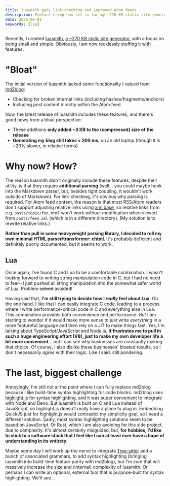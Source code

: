 ```yaml
---
title: luasmith gets link-checking and improved Atom feeds
description: Feature creep has set in for my ~270 KB static site generator, luasmith.
date: 2025-06-01
keywords: [lua]
---
```

Recently, I created [luasmith](https://github.com/jaredkrinke/luasmith), [a ~270 KB static site generator](smallest-static-site-generator.md), with a focus on being small and simple. Obviously, I am now recklessly stuffing it with features.

# "Bloat"
The initial version of luasmith lacked some functionality I valued from [md2blog](https://jaredkrinke.github.io/md2blog/):

* Checking for broken internal links (including hashes/fragments/anchors)
* Including post content directly within the Atom feed

Now, the latest release of luasmith includes these features, and there's good news from a bloat perspective:

* These additions **only added ~3 KB to the (compressed) size of the release**
* **Generating my blog still takes < 200 ms**, on an old laptop (though it *is* ~20% slower, in relative terms)

# Why now? How?
The reason luasmith didn't originally include these features, despite their utility, is that they require **additional parsing** (well... you could maybe hook into the Markdown parser, but, besides tight coupling, it wouldn't work outside of Markdown). For link-checking, it's obvious why parsing is required. For Atom feed content, the reason is that most RSS/Atom readers don't support adjusting relative links using [xml:base](https://www.w3.org/TR/xmlbase/), so relative links from e.g. `posts/topic/foo.html` won't work without modification when viewed from `posts/feed.xml` (which is in a different directory). (My solution is to rewrite relative links.)

**Rather than pull in some heavyweight parsing library, I decided to roll my own minimal HTML parser/transformer: [chtml](https://github.com/jaredkrinke/chtml)**. It's probably deficient and definitely poorly documented, but it seems to work.

## Lua
Once again, I've found C and Lua to be a comfortable combination. I wasn't looking forward to writing string manipulation code in C, but I had no need to fear--I just pushed all string manipulation into the somewhat safer world of Lua. Problem ~~solved~~ avoided!

Having said that, **I'm still trying to decide how I *really* feel about Lua**. On the one hand, I like that I can easily integrate C code, leading to a process where I write performance-critical code in C and everything else in Lua. This combination provides both convenience and performance. *But* I am starting to wonder if it would make more sense to just write *everything* in a more featureful language and then rely on a JIT to make things fast. Yes, I'm talking about TypeScript/JavaScript and Node.js. **It frustrates me to pull in such a huge engineering effort (V8), just to make my own developer life a bit more convenient**... but I can see why businesses are constantly making that choice. Of course, I also dislike these businesses' bloated results, so I don't necessarily *agree* with their logic. Like I said: still pondering.

# The last, biggest challenge
Annoyingly, I'm still not at the point where I can fully replace md2blog because I like build-time syntax highlighting for code blocks. md2blog uses [highlight.js](https://highlightjs.org/) for syntax highlighting, and it was super convenient to integrate with Node and Deno. But luasmith is built on C and Lua instead of JavaScript, so highlight.js doesn't really have a place to plug in. Embedding QuickJS just for highlight.js would contradict my simplicity goal, so I need a different solution. Sadly, most syntax highlighting solutions seem to be based on JavaScript. Or Rust, which I am also avoiding for this side project, due to complexity. It's almost certainly misguided, but, **for hobbies, I'd like to stick to a software stack that I feel like I can at least ever have a hope of understanding in its entirety**.

Maybe some day I will work up the nerve to integrate [Tree-sitter](https://github.com/tree-sitter/tree-sitter) and a bunch of associated grammars, to add syntax highlighting (bringing luasmith into build-time featuer parity with md2blog), but I'm sure that will massively increase the size and (internal) complexity of luasmith. Or perhaps I can write an optional, external tool that is purpose-built for syntax highlighting. We'll see...
